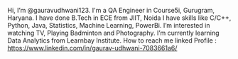 Hi, I’m @gauravudhwani123.
I'm a QA Engineer in Course5i, Gurugram, Haryana.
I have done B.Tech in ECE from JIIT, Noida
I have skills like C/C++, Python, Java, Statistics, Machine Learning, PowerBi.
I’m interested in watching TV, Playing Badminton and Photography. 
 I’m currently learning Data Analytics from Learnbay Institute.
 How to reach me linked Profile : https://www.linkedin.com/in/gaurav-udhwani-7083661a6/



